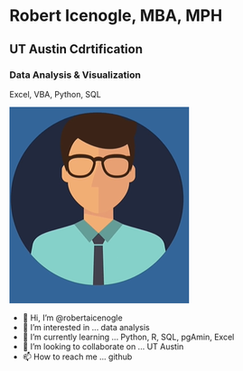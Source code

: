 # Robert Icenogle, MBA, MPH
##  UT Austin Cdrtification
### Data Analysis & Visualization
Excel, VBA, Python, SQL

![](cartoon12.png)

- 👋 Hi, I’m @robertaicenogle
- 👀 I’m interested in ... data analysis
- 🌱 I’m currently learning ... Python, R, SQL, pgAmin, Excel
- 💞️ I’m looking to collaborate on ... UT Austin
- 📫 How to reach me ... github
